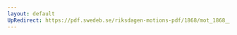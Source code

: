 ```yaml
---
layout: default
UpRedirect: https://pdf.swedeb.se/riksdagen-motions-pdf/1868/mot_1868__ak__00232/mot_1868__ak__00232_005.pdf
---
```

